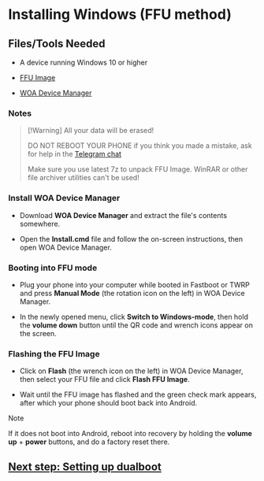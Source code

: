 # Installing Windows (FFU method)

## Files/Tools Needed

- A device running Windows 10 or higher

- [FFU Image](https://t.me/woavayuffu)

- [WOA Device Manager](https://github.com/woa-vayu/POCOX3Pro-Guides/releases/download/WDM/WOA_Device_Manager.zip)

### Notes
>
> [!Warning]
> All your data will be erased!
>
> DO NOT REBOOT YOUR PHONE if you think you made a mistake, ask for help in the [Telegram chat](https://t.me/windowsonvayu)
>
> Make sure you use latest 7z to unpack FFU Image. WinRAR or other file archiver utilities can't be used!

### Install WOA Device Manager

- Download **WOA Device Manager** and extract the file's contents somewhere.

- Open the **Install.cmd** file and follow the on-screen instructions, then open WOA Device Manager.

### Booting into FFU mode

- Plug your phone into your computer while booted in Fastboot or TWRP and press **Manual Mode** (the rotation icon on the left) in WOA Device Manager.

- In the newly opened menu, click **Switch to Windows-mode**, then hold the **volume down** button until the QR code and wrench icons appear on the screen.

### Flashing the FFU Image

- Click on **Flash** (the wrench icon on the left) in WOA Device Manager, then select your FFU file and click **Flash FFU Image**.

- Wait until the FFU image has flashed and the green check mark appears, after which your phone should boot back into Android.

> [!Note]
> If it does not boot into Android, reboot into recovery by holding the **volume up** + **power** buttons, and do a factory reset there.

## [Next step: Setting up dualboot](4-dualboot.md)
